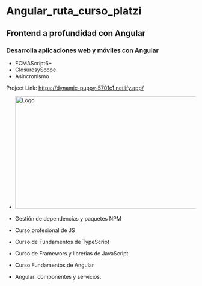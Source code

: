 # Angular_ruta_curso_platzi

## Frontend a profundidad con Angular
### Desarrolla aplicaciones web y móviles con Angular

- ECMAScript6+
- ClosuresyScope
- Asincronismo
 <!-- PROJECT  -->

 Project Link: https://dynamic-puppy-5701c1.netlify.app/
 -   <img src="https://i.ibb.co/Hhmt6fR/Captura-de-pantalla-2022-10-14-163407.jpg" alt="Logo" width="600" height="300">
  
- Gestión de dependencias y paquetes NPM
- Curso profesional de JS
- Curso de Fundamentos de TypeScript
- Curso de Framewors y librerias de JavaScript
- Curso Fundamentos de Angular
- Angular: componentes y servicios.




